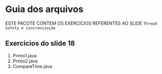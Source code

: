 # Guia dos arquivos
ESTE PACOTE CONTEM OS EXERCICIOS REFERENTES AO SLIDE `Thread Safety e sincronização`

## Exercicios do slide 18

1. Primo1.java
2. Primo2.java
3. CompareTime.java
